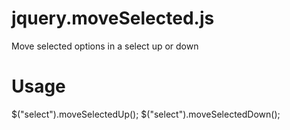 # jquery.moveSelected.js
Move selected options in a select up or down
# Usage
$("select").moveSelectedUp();
$("select").moveSelectedDown();
